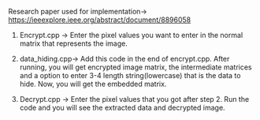 Research paper used for implementation-> https://ieeexplore.ieee.org/abstract/document/8896058

1. Encrypt.cpp ->
   Enter the pixel values you want to enter in the normal matrix that represents the image.

2. data_hiding.cpp->
   Add this code in the end of encrypt.cpp. After running, you will get encrypted image matrix, the intermediate matrices and a option to enter 3-4 length string(lowercase) that is the data to hide. Now, you will get the embedded matrix.

3. Decrypt.cpp ->
   Enter the pixel values that you got after step 2.
   Run the code and you will see the extracted data and decrypted image.
   
